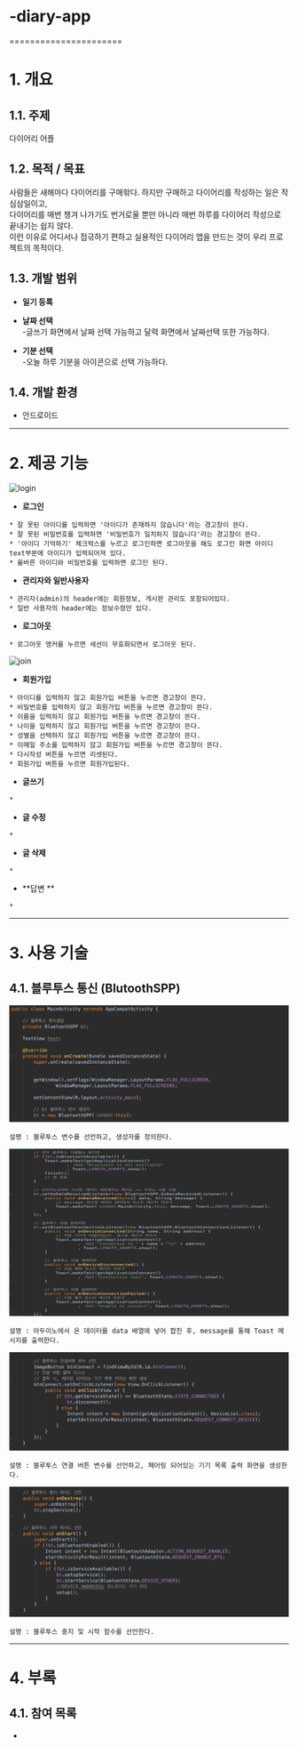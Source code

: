 # -diary-app
======================

# 1. 개요
## 1.1. 주제
다이어리 어플

## 1.2. 목적 / 목표
사람들은 새해마다 다이어리를 구매핚다. 하지만 구매하고 다이어리를 작성하는 일은 작심삼일이고,<br>
다이어리를 매번 챙겨 나가기도 번거로울 뿐만 아니라 매번 하루를 다이어리 작성으로 끝내기는 쉽지 않다.<br>
이런 이유로 어디서나 접귺하기 편하고 실용적인 다이어리 앱을 만드는 것이 우리 프로젝트의 목적이다.<br>

## 1.3. 개발 범위
*  **일기 등록**<br>

*  **날짜 선택**<br>
-글쓰기 화면에서 날짜 선택 가능하고 달력 화면에서 날짜선택 또한 가능하다.

*  **기분 선택**<br>
-오늘 하루 기분을 아이콘으로 선택 가능하다.<br>



## 1.4. 개발 환경
* 안드로이드

****

# 2. 제공 기능
![login](https://user-images.githubusercontent.com/52684942/97276574-b95eb300-187a-11eb-855d-b373509d8505.PNG)

* **로그인**
```
* 잘 못된 아이디를 입력하면 '아이디가 존재하지 않습니다'라는 경고창이 뜬다.
* 잘 못된 비밀번호를 입력하면 '비밀번호가 일치하지 않습니다'라는 경고창이 뜬다.
* '아이디 기억하기' 체크박스를 누르고 로그인하면 로그아웃을 해도 로그인 화면 아이디 text부분에 아이디가 입력되어져 있다.
* 옳바른 아이디와 비밀번호를 입력하면 로그인 된다.
```
* **관리자와 일반사용자**
```
* 관리자(admin)의 header에는 회원정보, 게시판 관리도 포함되어있다.
* 일반 사용자의 header에는 정보수정만 있다.
```

* **로그아웃**
```
* 로그아웃 앵커를 누르면 세션이 무효화되면서 로그아웃 된다.
```
![join](https://user-images.githubusercontent.com/52684942/97276599-c2e81b00-187a-11eb-9483-e53027b53f95.PNG)<br>

* **회원가입**
```
* 아이디를 입력하지 않고 회원가입 버튼을 누르면 경고창이 뜬다.
* 비밀번호를 입력하지 않고 회원가입 버튼을 누르면 경고창이 뜬다.
* 이름을 입력하지 않고 회원가입 버튼을 누르면 경고창이 뜬다.
* 나이을 입력하지 않고 회원가입 버튼을 누르면 경고창이 뜬다.
* 성별을 선택하지 않고 회원가입 버튼을 누르면 경고창이 뜬다.
* 이메일 주소를 입력하지 않고 회원가입 버튼을 누르면 경고창이 뜬다.
* 다시작성 버튼을 누르면 리셋된다.
* 회원가입 버튼을 누르면 회원가입된다.
```

* **글쓰기**
```
* 
```

* **글 수정**
```
* 
```

* **글 삭제**
```
* 
```

* **답변 **
```
* 
```
****
# 3. 사용 기술
## 4.1. 블루투스 통신 (BlutoothSPP)
![통신1](https://github.com/Jeongwonseok/Portfolio_JWS/blob/master/image/smart/통신1.png)
```
설명 : 블루투스 변수를 선언하고, 생성자를 정의한다.
```
![통신2](https://github.com/Jeongwonseok/Portfolio_JWS/blob/master/image/smart/통신2.png)
```
설명 : 아두이노에서 온 데이터를 data 배열에 넣어 합친 후, message를 통해 Toast 메시지를 출력한다.
```
![통신3](https://github.com/Jeongwonseok/Portfolio_JWS/blob/master/image/smart/통신3.png)
```
설명 : 블루투스 연결 버튼 변수를 선언하고, 페어링 되어있는 기기 목록 출력 화면을 생성한다.
```
![통신4](https://github.com/Jeongwonseok/Portfolio_JWS/blob/master/image/smart/통신4.png)
```
설명 : 블루투스 중지 및 시작 함수를 선언한다.
```



****
# 4. 부록
## 4.1. 참여 목록
* 
    
    
 
